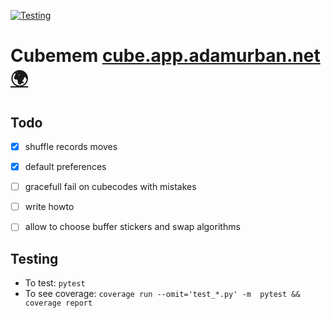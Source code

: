 [![Testing](https://github.com/adamurban98/cubemem/actions/workflows/test.yml/badge.svg)](https://github.com/adamurban98/cubemem/actions/workflows/test.yml)

# Cubemem [cube.app.adamurban.net 🌍](https://cube.app.adamurban.net/)

## Todo
- [x] shuffle records moves
- [x] default preferences
- [ ] gracefull fail on cubecodes with mistakes
- [ ] write howto
- [ ] allow to choose buffer stickers and swap algorithms


## Testing
- To test: `pytest`
- To see coverage: `coverage run --omit='test_*.py' -m  pytest && coverage report`